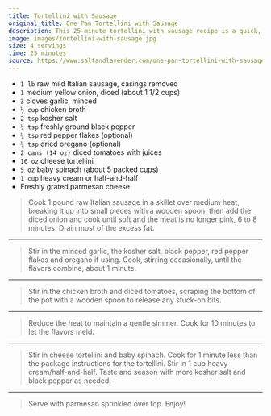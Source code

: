 ```yaml
---
title: Tortellini with Sausage
original_title: One Pan Tortellini with Sausage
description: This 25-minute tortellini with sausage recipe is a quick, easy, flavorful, and comforting dinner that's made all in one pan! Fewer dishes means more time to relax.  
image: images/tortellini-with-sausage.jpg
size: 4 servings
time: 25 minutes
source: https://www.saltandlavender.com/one-pan-tortellini-with-sausage/
---
```


* `1 lb` raw mild Italian sausage, casings removed
* `1` medium yellow onion, diced (about 1 1/2 cups)
* `3` cloves garlic, minced
* `½ cup` chicken broth
* `2 tsp`  kosher salt
* `¼ tsp` freshly ground black pepper
* `¼ tsp` red pepper flakes (optional)
* `¼ tsp` dried oregano (optional)
* `2 cans (14 oz)` diced tomatoes with juices
* `16 oz` cheese tortellini
* `5 oz` baby spinach (about 5 packed cups)
* `1 cup` heavy cream or half-and-half
* Freshly grated parmesan cheese


> Cook 1 pound raw Italian sausage in a skillet over medium heat, breaking it up into small pieces with a wooden spoon, then add the diced onion and cook until soft and the meat is no longer pink, 6 to 8 minutes. Drain most of the excess fat.

---

> Stir in the minced garlic, the kosher salt, black pepper, red pepper flakes and oregano if using. Cook, stirring occasionally, until the flavors combine, about 1 minute. 

---

> Stir in the chicken broth and diced tomatoes, scraping the bottom of the pot with a wooden spoon to release any stuck-on bits.

---

> Reduce the heat to maintain a gentle simmer. Cook for 10 minutes to let the flavors meld.

---

> Stir in cheese tortellini and baby spinach. Cook for 1 minute less than the package instructions for the tortellini. Stir in 1 cup heavy cream/half-and-half. Taste and season with more kosher salt and black pepper as needed.

---

> Serve with parmesan sprinkled over top. Enjoy!